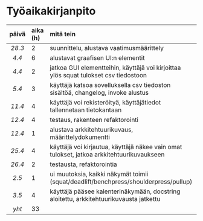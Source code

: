 # Työaikakirjanpito

| päivä | aika (h)| mitä tein  |
| :----:|:-----   | :----------|
| *28.3*|2        | suunnittelu, alustava vaatimusmäärittely |
| *4.4* |6        | alustavat graafisen UI:n elementit |
| *4.4* |2        | jatkoa GUI elementteihin, käyttäjä voi kirjoittaa ylös squat tulokset csv tiedostoon |
| *5.4* |3        | käyttäjä katsoa sovelluksella csv tiedoston sisältöä, changelog, invoke alustus  |
| *11.4*|4        | käyttäjä voi rekisteröityä, käyttäjätiedot tallennetaan tietokantaan  |
| *12.4*|4        | testaus, rakenteen refaktorointi  |
| *12.4*|1        | alustava arkkitehtuurikuvaus, määrittelydokumentti |
| *25.4*|4        | käyttäjä voi kirjautua, käyttäjä näkee vain omat tulokset, jatkoa arkkitehtuurikuvaukseen |
| *26.4*|2        | testausta, refaktorointia |
| *2.5* |1        | ui muutoksia, kaikki näkymät toimii (squat/deadlift/benchpress/shoulderpress/pullup) |
| *3.5* |4        | käyttäjä pääsee kalenterinäkymään, docstring aloitettu, arkkitehtuurikuvausta jatkettu |
| *yht* |33       | 
